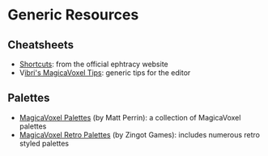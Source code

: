 # Generic Resources

## Cheatsheets

* [Shortcuts](https://ephtracy.github.io/index.html?page=mv_controls): from the official ephtracy website
* V[ibri's MagicaVoxel Tips](https://i.imgur.com/8DSXaDR.png): generic tips for the editor

## Palettes

* [MagicaVoxel Palettes](https://github.com/mattperrin/MagicaVoxelPalettes) \(by Matt Perrin\): a collection of MagicaVoxel palettes
* [MagicaVoxel Retro Palettes](https://www.zingot.com/resources.html) \(by Zingot Games\): includes numerous retro styled palettes



